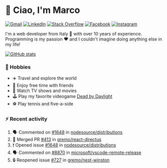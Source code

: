 # 👋 Ciao, I'm Marco

[![Gmail](https://img.shields.io/badge/Gmail-%23BB001B?style=flat-square&logo=gmail&logoColor=white)](mailto:gremo1982@gmail.com)
[![LinkedIn](https://img.shields.io/badge/LinkedIn-%230e76a8?style=flat-square&logo=linkedin)](https://www.linkedin.com/in/marco-polichetti)
[![Stack Overflow](https://img.shields.io/stackexchange/stackoverflow/r/220180?style=flat&logo=stackoverflow&label=Stack%20Overflow&color=%23F47F24)](https://stackoverflow.com/users/220180)
[![Facebook](https://img.shields.io/badge/-Facebook-%234267B2?style=flat-square&logo=facebook&logoColor=white)](https://www.facebook.com/marco.poliketti)
[![Instagram](https://img.shields.io/badge/-Instagram-%23C13584?style=flat-square&logo=instagram&logoColor=white)](https://www.instagram.com/marco.gremo)

I'm a web developer from Italy 🍕 with over 10 years of experience. Programming is my passion ❤️ and I couldn't imagine doing anything else in my life!

[![GitHub stats](https://github-readme-stats.vercel.app/api?username=gremo&show_icons=true&rank_icon=github&theme=transparent)](https://github.com/anuraghazra/github-readme-stats)

### 📅 Hobbies

- ✈️ Travel and explore the world
- 🍻 Enjoy free time with friends
- 🎥 Watch TV shows and movies
- 🕹️ Play my favorite videogame [Dead by Daylight](https://deadbydaylight.com)
- ⚽ Play tennis and five-a-side

### ⚡ Recent activity

<!--START_SECTION:activity-->
1. 🗣 Commented on [#1648](https://github.com/nodesource/distributions/issues/1648#issuecomment-1705624208) in [nodesource/distributions](https://github.com/nodesource/distributions)
2. 🎉 Merged PR [#413](https://github.com/gremo/react-directus/pull/413) in [gremo/react-directus](https://github.com/gremo/react-directus)
3. ❗ Opened issue [#1648](https://github.com/nodesource/distributions/issues/1648) in [nodesource/distributions](https://github.com/nodesource/distributions)
4. 🗣 Commented on [#8870](https://github.com/microsoft/vscode-remote-release/issues/8870#issuecomment-1705568303) in [microsoft/vscode-remote-release](https://github.com/microsoft/vscode-remote-release)
5. 🔒 Reopened issue [#727](https://github.com/gremo/nest-winston/issues/727) in [gremo/nest-winston](https://github.com/gremo/nest-winston)
<!--END_SECTION:activity-->
